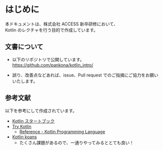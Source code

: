 # はじめに

本ドキュメントは、株式会社 ACCESS 新卒研修において、  
Kotlin のレクチャを行う目的で作成しています。

## 文書について

* 以下のリポジトリで公開しています。  
https://github.com/pankona/kotlin_intro/

* 誤り、改善点などあれば、issue、Pull request でのご指摘にご協力をお願いいたします。

## 参考文献

以下を参考にして作成されています。

* [Kotlin スタートブック](https://www.amazon.co.jp/dp/B06XHJMR65/ref=dp-kindle-redirect?_encoding=UTF8&btkr=1)
* [Try Kotlin](https://try.kotlinlang.org)
  * [Reference - Kotlin Programming Language](http://kotlinlang.org/docs/reference/)
* [Kotlin koans](https://github.com/Kotlin/kotlin-koans)
  * たくさん課題があるので、一通りやってみるととても良い！

